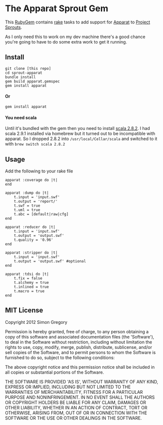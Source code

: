 # The Apparat Sprout Gem

This [RubyGem](http://docs.rubygems.org/read/book/7) contains [rake](http://rake.rubyforge.org/) tasks to add support for [Apparat](https://github.com/joa/apparat#readme) to [Project Sprouts](http://projectsprouts.org).

As I only need this to work on my dev machine there's a good chance you're going to have to do some extra work to get it running.

## Install

    git clone [this repo]
    cd sprout-apparat
    bundle install
    gem build apparat.gemspec
    gem install apparat

#### Or

    gem install apparat

#### You need scala

Until it's bundled with the gem then you need to install [scala 2.8.2](http://www.scala-lang.org/downloads). I had scala 2.9.1 installed via homebrew but it turned out to be incompatible with apparat. So I dropped 2.8.2 into `/usr/local/Cellar/scala` and switched to it with `brew switch scala 2.8.2`

## Usage

Add the following to your rake file

	apparat :coverage do |t|
	end

    apparat :dump do |t|
		t.input = 'input.swf'
		t.output = 'report/'
		t.swf = true
		t.uml = true
		t.abc = [default|raw|cfg]
	end

	apparat :reducer do |t|
		t.input = 'input.swf'
		t.output = 'output.swf'
		t.quality = '0.96'
	end

	apparat :stripper do |t|
		t.input = 'input.swf'
		t.output = 'output.swf' #optional
    end

	apparat :tdsi do |t|
		t.fix = false
		t.alchemy = true
		t.inlined = true
		t.macro = true
	end

## MIT License

Copyright 2012 Simon Gregory

Permission is hereby granted, free of charge, to any person obtaining
a copy of this software and associated documentation files (the
'Software'), to deal in the Software without restriction, including
without limitation the rights to use, copy, modify, merge, publish,
distribute, sublicense, and/or sell copies of the Software, and to
permit persons to whom the Software is furnished to do so, subject to
the following conditions:

The above copyright notice and this permission notice shall be
included in all copies or substantial portions of the Software.

THE SOFTWARE IS PROVIDED 'AS IS', WITHOUT WARRANTY OF ANY KIND,
EXPRESS OR IMPLIED, INCLUDING BUT NOT LIMITED TO THE WARRANTIES OF
MERCHANTABILITY, FITNESS FOR A PARTICULAR PURPOSE AND NONINFRINGEMENT.
IN NO EVENT SHALL THE AUTHORS OR COPYRIGHT HOLDERS BE LIABLE FOR ANY
CLAIM, DAMAGES OR OTHER LIABILITY, WHETHER IN AN ACTION OF CONTRACT,
TORT OR OTHERWISE, ARISING FROM, OUT OF OR IN CONNECTION WITH THE
SOFTWARE OR THE USE OR OTHER DEALINGS IN THE SOFTWARE.
